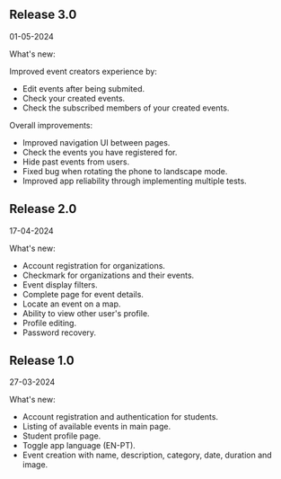
## Release 3.0
01-05-2024

What's new:

Improved event creators experience by:

- Edit events after being submited.
- Check your created events.
- Check the subscribed members of your created events.

Overall improvements:

- Improved navigation UI between pages.
- Check the events you have registered for.
- Hide past events from users.
- Fixed bug when rotating the phone to landscape mode.
- Improved app reliability through implementing multiple tests.

## Release 2.0
17-04-2024

What's new:

- Account registration for organizations.
- Checkmark for organizations and their events.
- Event display filters.
- Complete page for event details.
- Locate an event on a map.
- Ability to view other user's profile.
- Profile editing.
- Password recovery.

## Release 1.0 

27-03-2024

What's new:

- Account registration and authentication for students.
- Listing of available events in main page.
- Student profile page.
- Toggle app language (EN-PT).
- Event creation with name, description, category, date, duration and image.
